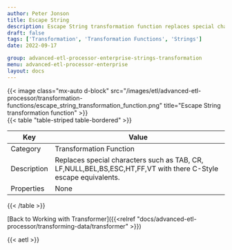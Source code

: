 ```yaml
---
author: Peter Jonson
title: Escape String
description: Escape String transformation function replaces special characters such as TAB, CR, LF,NULL,BEL,BS,ESC,HT,FF,VT with there C-Style escape equivalents
draft: false
tags: ['Transformation', 'Transformation Functions', 'Strings']
date: 2022-09-17

group: advanced-etl-processor-enterprise-strings-transformation
menu: advanced-etl-processor-enterprise
layout: docs
---
```


{{< image class="mx-auto d-block"  src="/images/etl/advanced-etl-processor/transformation-functions/escape_string_transformation_function.png" title="Escape String transformation function" >}}
\
{{< table "table-striped table-bordered" >}}

| Key         | Value                                                                                                           |
| ----------- | --------------------------------------------------------------------------------------------------------------- |
| Category    | Transformation Function                                                                                         |
| Description | Replaces special characters such as TAB, CR, LF,NULL,BEL,BS,ESC,HT,FF,VT with there C-Style escape equivalents. |
| Properties  | None                                                                                                            |

{{< /table >}}

[Back to Working with Transformer]({{<relref "docs/advanced-etl-processor/transforming-data/transformer" >}})

{{< aetl >}}
